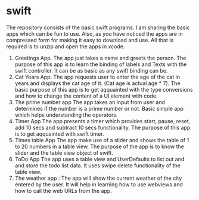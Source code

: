 # swift

The repository consists of the basic swift programs. I am sharing the basic apps which can be fun to use. Also, as you have noticed the apps are in compressed form for making it easy to download and use. All that is required is to unzip and open the apps in xcode.

1. Greetings App. 
  The app just takes a name and greets the person. The purpose of this app is to learn the binding of labels and Texts with     the swift controller. It can be as basic as any swift binding can be.
2. Cat Years App.
  The app requests user to enter the age of the cat in years and displays the cat age of it. (Cat age is actual age * 7). The   basic purpose of this app is to get aqquainted with the type conversions and how to change the content of a UI element with   code. 
3. The prime number app 
   The app takes an input from user and determines if the number is a prime number or not. Basic simple app which helps          understanding the operators.
4. Timer App
   The app presents a timer which provides start, pause, reset, add 10 secs and subtract 10 secs functionality. The purpose of    this app is to get aqquainted with swift timer.
5. Times table App
   The app make use of a slider and shows the table of 1 to 20 numbers in a table view. The purpose of the app is to know the    slider and the table view object of swift.
6. ToDo App 
   The app uses a table view and UserDefaults to list out and and store the todo list data. It uses swipe delete functionality    of the table view.  
7. The weather app : The app will show the current weather of the city entered by the user. It will help in learning how to      use webviews and how to call the web URLs from the app.

